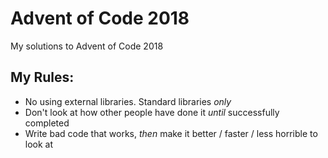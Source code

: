 # Advent of Code 2018

My solutions to Advent of Code 2018

## My Rules:
- No using external libraries. Standard libraries *only*
- Don't look at how other people have done it _until_ successfully completed
- Write bad code that works, _then_ make it better / faster / less horrible to look at
